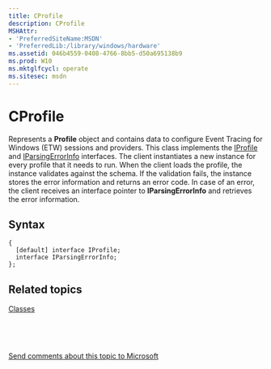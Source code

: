 ```yaml
---
title: CProfile
description: CProfile
MSHAttr:
- 'PreferredSiteName:MSDN'
- 'PreferredLib:/library/windows/hardware'
ms.assetid: 046b4559-0408-4766-8bb5-d50a695138b9
ms.prod: W10
ms.mktglfcycl: operate
ms.sitesec: msdn
---
```


# CProfile


Represents a **Profile** object and contains data to configure Event Tracing for Windows (ETW) sessions and providers. This class implements the [IProfile](iprofile.md) and [IParsingErrorInfo](iparsingerrorinfo.md) interfaces. The client instantiates a new instance for every profile that it needs to run. When the client loads the profile, the instance validates against the schema. If the validation fails, the instance stores the error information and returns an error code. In case of an error, the client receives an interface pointer to **IParsingErrorInfo** and retrieves the error information.

## Syntax


``` syntax
{
  [default] interface IProfile;
  interface IParsingErrorInfo;
};
```

## Related topics


[Classes](classes.md)

 

 

[Send comments about this topic to Microsoft](mailto:wsddocfb@microsoft.com?subject=Documentation%20feedback%20%5Bp_wpt\hw_design%5D:%20CProfile%20%20RELEASE:%20%285/3/2016%29&body=%0A%0APRIVACY%20STATEMENT%0A%0AWe%20use%20your%20feedback%20to%20improve%20the%20documentation.%20We%20don't%20use%20your%20email%20address%20for%20any%20other%20purpose,%20and%20we'll%20remove%20your%20email%20address%20from%20our%20system%20after%20the%20issue%20that%20you're%20reporting%20is%20fixed.%20While%20we're%20working%20to%20fix%20this%20issue,%20we%20might%20send%20you%20an%20email%20message%20to%20ask%20for%20more%20info.%20Later,%20we%20might%20also%20send%20you%20an%20email%20message%20to%20let%20you%20know%20that%20we've%20addressed%20your%20feedback.%0A%0AFor%20more%20info%20about%20Microsoft's%20privacy%20policy,%20see%20http://privacy.microsoft.com/default.aspx. "Send comments about this topic to Microsoft")





